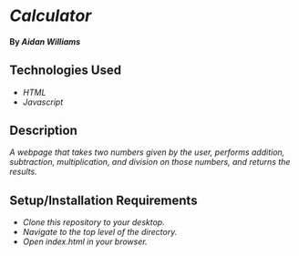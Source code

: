 # _Calculator_

#### By _**Aidan Williams**_

## Technologies Used

* _HTML_
* _Javascript_

## Description

_A webpage that takes two numbers given by the user, performs addition, subtraction, multiplication, and division on those numbers, and returns the results._

## Setup/Installation Requirements

* _Clone this repository to your desktop._
* _Navigate to the top level of the directory._
* _Open index.html in your browser._